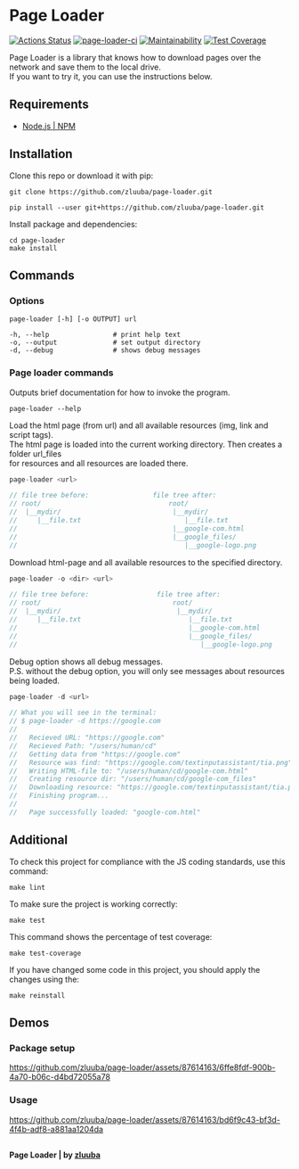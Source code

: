 # Page Loader

[![Actions Status](https://github.com/zluuba/fullstack-javascript-project-4/workflows/hexlet-check/badge.svg)](https://github.com/zluuba/fullstack-javascript-project-4/actions)
[![page-loader-ci](https://github.com/zluuba/fullstack-javascript-project-4/actions/workflows/project-ci.yml/badge.svg)](https://github.com/zluuba/fullstack-javascript-project-4/actions/workflows/project-ci.yml)
[![Maintainability](https://api.codeclimate.com/v1/badges/a59b43fcc22af3a5ea73/maintainability)](https://codeclimate.com/github/zluuba/fullstack-javascript-project-4/maintainability)
[![Test Coverage](https://api.codeclimate.com/v1/badges/a59b43fcc22af3a5ea73/test_coverage)](https://codeclimate.com/github/zluuba/fullstack-javascript-project-4/test_coverage)


Page Loader is a library that knows how to download pages over the network and save them to the local drive. <br/>
If you want to try it, you can use the instructions below. <br/>


## Requirements
- [Node.js | NPM](https://docs.npmjs.com/downloading-and-installing-node-js-and-npm)


## Installation
Clone this repo or download it with pip:

```ch
git clone https://github.com/zluuba/page-loader.git
```

```ch
pip install --user git+https://github.com/zluuba/page-loader.git
```


Install package and dependencies:

```ch
cd page-loader
make install
```


## Commands
### Options
```ch
page-loader [-h] [-o OUTPUT] url

-h, --help                # print help text
-o, --output              # set output directory
-d, --debug               # shows debug messages
```

### Page loader commands

Outputs brief documentation for how to invoke the program.
```ch
page-loader --help
```


Load the html page (from url) and all available resources (img, link and script tags). <br>
The html page is loaded into the current working directory. Then creates a folder url_files <br>
for resources and all resources are loaded there. <br>
```c
page-loader <url>

// file tree before:                file tree after:
// root/                                root/
//  |__mydir/                            |__mydir/
//     |__file.txt                          |__file.txt
//                                       |__google-com.html              ← loaded html page
//                                       |__google_files/                ← resources folder
//                                          |__google-logo.png           ← resource
```


Download html-page and all available resources to the specified directory.
```c
page-loader -o <dir> <url>

// file tree before:                 file tree after:
// root/                                 root/
//  |__mydir/                             |__mydir/
//     |__file.txt                           |__file.txt
//                                           |__google-com.html          ← loaded html page
//                                           |__google_files/            ← resources folder
//                                              |__google-logo.png       ← resource
```

Debug option shows all debug messages. <br>
P.S. without the debug option, you will only see messages about resources being loaded.
```c
page-loader -d <url>

// What you will see in the terminal:
// $ page-loader -d https://google.com
//
//   Recieved URL: "https://google.com"
//   Recieved Path: "/users/human/cd"
//   Getting data from "https://google.com"
//   Resource was find: "https://google.com/textinputassistant/tia.png"
//   Writing HTML-file to: "/users/human/cd/google-com.html"
//   Creating resource dir: "/users/human/cd/google-com_files"
//   Downloading resource: "https://google.com/textinputassistant/tia.png"
//   Finishing program...
//
//   Page successfully loaded: "google-com.html"
```


## Additional
To check this project for compliance with the JS coding standards, use this command:
```ch
make lint
```

To make sure the project is working correctly:
```ch
make test
```

This command shows the percentage of test coverage:
```ch
make test-coverage
```

If you have changed some code in this project, you should apply the changes using the:
```ch
make reinstall
```


## Demos

### Package setup
https://github.com/zluuba/page-loader/assets/87614163/6ffe8fdf-900b-4a70-b06c-d4bd72055a78

### Usage
https://github.com/zluuba/page-loader/assets/87614163/bd6f9c43-bf3d-4f4b-adf8-a881aa1204da


##

**Page Loader | by [zluuba](https://github.com/zluuba)**
